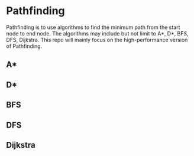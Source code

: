 # Pathfinding
Pathfinding is to use algorithms to find the minimum path from the start node to end node. The algorithms may include but not limit to A*, D*, BFS, DFS, Dijkstra. This repo will mainly focus on the high-performance version of Pathfinding.

## A*

## D*

## BFS

## DFS

## Dijkstra
